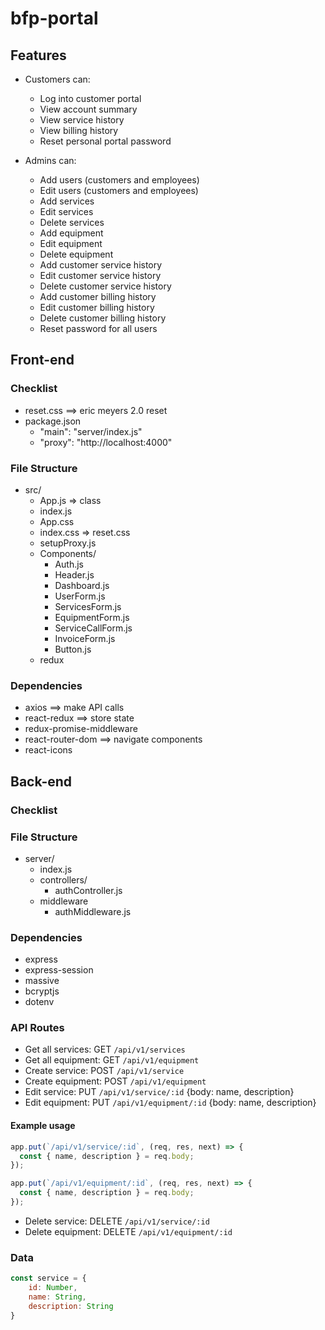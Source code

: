 # bfp-portal

## Features

- Customers can:
  - Log into customer portal
  - View account summary
  - View service history
  - View billing history
  - Reset personal portal password

- Admins can:
  - Add users (customers and employees)
  - Edit users (customers and employees)
  - Add services
  - Edit services
  - Delete services
  - Add equipment
  - Edit equipment
  - Delete equipment
  - Add customer service history
  - Edit customer service history
  - Delete customer service history
  - Add customer billing history
  - Edit customer billing history
  - Delete customer billing history
  - Reset password for all users


## Front-end

### Checklist

- reset.css ==> eric meyers 2.0 reset
- package.json
  - "main": "server/index.js"
  - "proxy": "http://localhost:4000"

### File Structure

- src/
  - App.js => class
  - index.js
  - App.css
  - index.css => reset.css
  - setupProxy.js
  - Components/
    - Auth.js
    - Header.js
    - Dashboard.js
    - UserForm.js
    - ServicesForm.js
    - EquipmentForm.js
    - ServiceCallForm.js
    - InvoiceForm.js
    - Button.js
  - redux
  
### Dependencies

- axios ==> make API calls
- react-redux ==> store state
- redux-promise-middleware
- react-router-dom ==> navigate components
- react-icons


## Back-end

### Checklist

### File Structure

- server/
  - index.js
  - controllers/
    - authController.js
  - middleware
    - authMiddleware.js

### Dependencies

- express
- express-session
- massive
- bcryptjs
- dotenv

### API Routes

- Get all services: GET `/api/v1/services`
- Get all equipment: GET `/api/v1/equipment`
- Create service: POST `/api/v1/service`
- Create equipment: POST `/api/v1/equipment`
- Edit service: PUT `/api/v1/service/:id` {body: name, description}
- Edit equipment: PUT `/api/v1/equipment/:id` {body: name, description}

#### Example usage
```js
app.put(`/api/v1/service/:id`, (req, res, next) => {
  const { name, description } = req.body;
});

app.put(`/api/v1/equipment/:id`, (req, res, next) => {
  const { name, description } = req.body;
});
```

- Delete service: DELETE `/api/v1/service/:id`
- Delete equipment: DELETE `/api/v1/equipment/:id`

### Data

```js
const service = {
    id: Number,
    name: String,
    description: String
}
```